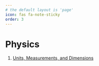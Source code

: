 ```yaml
---
# the default layout is 'page'
icon: fas fa-note-sticky
order: 3
---
```

# Physics

1. [Units, Measurements, and Dimensions](/units-dimensions-measurements/)

